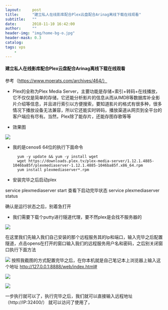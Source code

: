 ```yaml
---
layout:     post
title:      "建立私人在线影库配合Plex云盘配合Arinag离线下载在线观看"
subtitle:   ""
date:       2018-11-10 16:42:00
author:     ""
header-img: "img/home-bg-o.jpg"
header-mask: 0.3
catalog:
tags: vps
    -
---
```



#### 建立私人在线影库配合Plex云盘配合Arinag离线下载在线观看

参考（https://www.moerats.com/archives/464/）
- Plex的全称为Plex Media Server，主要功能是存储+索引+转码+在线播放，它不仅仅是简单的存储，它还能分析影片的信息从而从IMDB等数据库补全影片介绍等信息，并且进行索引以方便搜索，要知道影片的格式有很多种，很多情况下播放设备无法兼容，所以它还能实时转码，播放渠道从网页到全平台的客户端应有尽有。当然，Plex除了能存片，还能存图存歌等等


- 效果图

![](http://ww1.sinaimg.cn/large/9f723435ly1fx32ale8cxj21050foqnh.jpg)

- 我的是cenos6 64位的执行下面命令

		yum -y update && yum -y install wget
		wget https://downloads.plex.tv/plex-media-server/1.12.1.4885-1046ba85f/plexmediaserver-1.12.1.4885-1046ba85f.x86_64.rpm
		yum install plexmediaserver*.rpm



- 安装完毕之后启动plex

 service plexmediaserver start
 查看下启动完毕状态
  service plexmediaserver status

确认是运行状态之后，别着急打开


- 我们需要下载个putty进行隧道代理，要不然plex是会找不服务器的

![](http://ww1.sinaimg.cn/large/9f723435ly1fx32f2j91ej20e60d5wfw.jpg)

在这里我们先输入我们自己安装的那个远程服务其的Ip和端口，输入完毕之后配置隧道，点击opens在打开的窗口输入我们的远程服务用户名和密码，之后别关闭窗口执行下面方法

![](http://ww1.sinaimg.cn/large/9f723435ly1fx32gu42vnj20du0ci75f.jpg)
按照我截图的方式配置完毕之后，在你本机就是自己笔记本上浏览器上输入这个地址
http://127.0.0.1:8888/web/index.html#

![](http://ww1.sinaimg.cn/large/9f723435ly1fx32jezzodj20sl0gx7fi.jpg)


![](http://ww1.sinaimg.cn/large/9f723435ly1fx32kq6vrvj20sj0gb13h.jpg)

一步执行就可以了，执行完毕之后，我们就可以直接输入远程地址（http://IP:32400/） 就可以访问了使用了，


